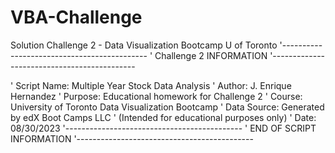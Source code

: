 # VBA-Challenge
Solution Challenge 2 - Data Visualization Bootcamp U of Toronto
'--------------------------------------------
'       Challenge 2 INFORMATION
'--------------------------------------------

' Script Name:     Multiple Year Stock Data Analysis
' Author:          J. Enrique Hernandez
' Purpose:         Educational homework for Challenge 2
' Course:          University of Toronto Data Visualization Bootcamp
' Data Source:     Generated by edX Boot Camps LLC
'                  (Intended for educational purposes only)
' Date:            08/30/2023
'--------------------------------------------
'       END OF SCRIPT INFORMATION
'--------------------------------------------
